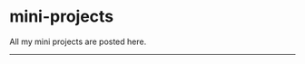 # mini-projects
All my mini projects are posted here.

--------------------------------------------------------

